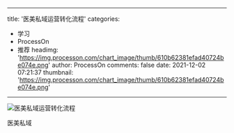 
---
title: '医美私域运营转化流程'
categories: 
 - 学习
 - ProcessOn
 - 推荐
headimg: 'https://img.processon.com/chart_image/thumb/610b62381efad40724be074e.png'
author: ProcessOn
comments: false
date: 2021-12-02 07:21:37
thumbnail: 'https://img.processon.com/chart_image/thumb/610b62381efad40724be074e.png'
---

<div>   
<img class="thumb" alt="医美私域运营转化流程" src="https://img.processon.com/chart_image/thumb/610b62381efad40724be074e.png" referrerpolicy="no-referrer">
<p>医美私域</p>  
</div>
            